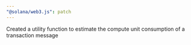 ```yaml
---
"@solana/web3.js": patch
---
```


Created a utility function to estimate the compute unit consumption of a transaction message
